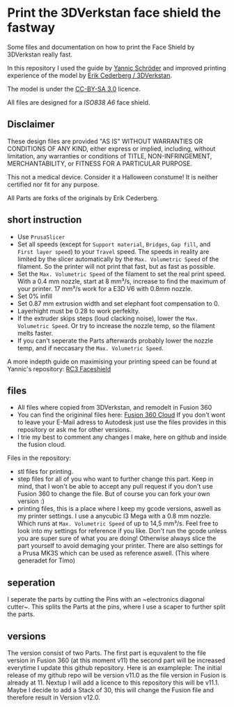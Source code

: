 # Print the 3DVerkstan face shield the fastway
Some files and documentation on how to print the Face Shield by 3DVerkstan really fast.

In this repository I used the guide by [Yannic Schröder](https://github.com/yschroeder) and improved printing experience of the model by [Erik Cederberg / 3DVerkstan](https://www.youmagine.com/designs/protective-visor-by-3dverkstan/).

The model is under the [CC-BY-SA 3.0](https://creativecommons.org/licenses/by-sa/3.0/deed.en_US) licence. 

All files are designed for a *ISO838 A6* face shield.  

## Disclaimer
These design files are provided "AS IS" WITHOUT WARRANTIES OR CONDITIONS OF ANY KIND, either express or implied, including, without limitation, any warranties or conditions of TITLE, NON-INFRINGEMENT, MERCHANTABILITY, or FITNESS FOR A PARTICULAR PURPOSE.

This not a medical device. Consider it a Halloween constume! It is neither certified nor fit for any purpose.

All Parts are forks of the originals by Erik Cederberg.

## short instruction
* Use `PrusaSlicer`
* Set all speeds (except for `Support material`, `Bridges`, `Gap fill`, and `First layer speed`) to your `Travel` speed. The speeds in reality are limited by the slicer automatically by the `Max. Volumetric Speed` of the filament. So the printer will not print that fast, but as fast as possible.
* Set the `Max. Volumetric Speed` of the filament to set the real print speed. With a 0.4 mm nozzle, start at 8 mm³/s, increase to find the maximum of your printer. 17 mm³/s work for a E3D V6 with 0.8mm nozzle.
* Set 0% infill
* Set 0.87 mm extrusion width and set elephant foot compensation to 0. 
* Layerhight must be 0.28 to work perfeklty.
* If the extruder skips steps (loud clacking noise), lower the `Max. Volumetric Speed`. Or try to increase the nozzle temp, so the filament melts faster.
* If you can't seperate the Parts afterwards probably lower the nozzle temp, and if neccasary the `Max. Volumetric Speed`.

A more indepth guide on maximising your printing speed can be found at Yannic's repository: [RC3 Faceshield](https://github.com/yschroeder/face-shield)
## files
* All files where copied from 3DVerkstan, and remodelt in Fusion 360
* You can find the origininal files here: [Fusion 360 Cloud](https://a360.co/2V6acd1)
  If you don't wont to leave your E-Mail adress to Autodesk just use the files provides in this repository or ask me for other versions. 
* I trie my best to comment any changes I make, here on github and inside the fusion cloud. 

Files in the repository:
* stl files for printing.
* step files for all of you who want to further change this part. Keep in mind, that I won't be able to accept any pull request if you don't use Fusion 360 to change the file. But of course you can fork your own version :)
* printing files, this is a place where I keep my gcode versions, aswell as my printer settings. 
I use a anycubic I3 Mega with a 0.8 mm nozzle. Which runs at `Max. Volumetric Speed` of up to 14,5 mm³/s. Feel free to look into my settings for reference if you like. Don't run the gcode unless you are super sure of what you are doing! Otherwise always slice the part yourself to avoid demaging your printer. 
There are also settings for a Prusa MK3S which can be used as reference aswell. (This where generadet for Timo)

## seperation
I seperate the parts by cutting the Pins with an ~electronics diagonal cutter~. This splits the Parts at the pins, where I use a scaper to further split the parts. 

## versions
The version consist of two Parts. 
The first part is equvalent to the file version in Fusion 360 (at this moment v11) the second part will be increased everytime I update this github repository. 
Here is an exampleple:
The initial release of my github repo will be version v11.0 as the file version in Fusion is already at 11.
Nextup I will add a licence to this repository this will be v11.1. 
Maybe I decide to add a Stack of 30, this will change the Fusion file and therefore result in Version v12.0. 